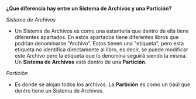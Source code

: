 **¿Que diferencia hay entre un Sistema de Archivos y una Partición?**

*Sistema de Archivos*

 -  Un Sistema de Archivos es como una estanteria que dentro de ella tiene diferentes apartados. En estos apartados tiene diferentes libros
  que podrian denominarse "Archivo". Estos tienen una "etiqueta", pero esta etiqueta no identifica directamente al libro, es decir, se 
  puede modificar este Archivo pero la etiqueta que lo denomina seguirá siendo la misma.
  Un **Sistema de Archivos** está dentro de una **Partición**.
  
  
*Partición*
  
 -  Es donde se alojan todos los archivos. La **Partición** es como un baúl que dentro tiene un Sistema de Archivos.
